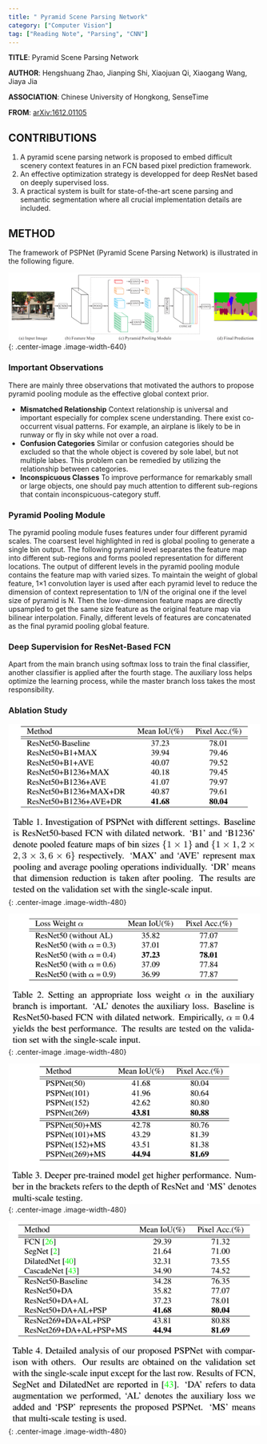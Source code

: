 ```yaml
---
title: " Pyramid Scene Parsing Network"
category: ["Computer Vision"]
tag: ["Reading Note", "Parsing", "CNN"]
---
```


**TITLE**: Pyramid Scene Parsing Network

**AUTHOR**: Hengshuang Zhao, Jianping Shi, Xiaojuan Qi, Xiaogang Wang, Jiaya Jia

**ASSOCIATION**: Chinese University of Hongkong, SenseTime

**FROM**: [arXiv:1612.01105](https://arxiv.org/abs/1612.01105)

## CONTRIBUTIONS ##

1. A pyramid scene parsing network is proposed to embed difficult scenery context features in an FCN based pixel prediction framework.
2. An effective optimization strategy is developped for deep ResNet based on deeply supervised loss.
3. A practical system is built for state-of-the-art scene parsing and semantic segmentation where all crucial implementation details are included.

## METHOD ##

The framework of PSPNet (Pyramid Scene Parsing Network) is illustrated in the following figure.

![Framework](https://raw.githubusercontent.com/joshua19881228/my_blogs/master/Computer_Vision/Reading_Note/figures/Reading_Note_20170919_PSPNet.png "Framework"){: .center-image .image-width-640}

### Important Observations ###

There are mainly three observations that motivated the authors to propose pyramid pooling module as the effective global context prior.

* **Mismatched Relationship** Context relationship is universal and important especially for complex scene understanding. There exist co-occurrent visual patterns. For example, an airplane is likely to be in runway or fly in sky while not over a road.
* **Confusion Categories** Similar or confusion categories should be excluded so that the whole object is covered by sole label, but not multiple labes. This problem can be remedied by utilizing the relationship between categories.
* **Inconspicuous Classes** To improve performance for remarkably small or large objects, one should pay much attention to different sub-regions that contain inconspicuous-category stuff.

### Pyramid Pooling Module ###

The pyramid pooling module fuses features under four different pyramid scales. The coarsest level highlighted in red is global pooling to generate a single bin output. The following pyramid level separates the feature map into different sub-regions and forms pooled representation for different locations. The output of different levels in the pyramid pooling module contains the feature map with varied sizes. To maintain the weight of global feature, 1×1 convolution layer is used after each pyramid level to reduce the dimension of context representation to 1/N of the original one if the level size of pyramid is N. Then the low-dimension feature maps are directly upsampled to get the same size feature as the original feature map via bilinear interpolation. Finally, different levels of features are concatenated as the final pyramid pooling global feature.

### Deep Supervision for ResNet-Based FCN ###

Apart from the main branch using softmax loss to train the final classifier, another classifier is applied after the fourth stage. The auxiliary loss helps optimize the learning process, while the master branch loss takes the most responsibility.

### Ablation Study ###

![Framework](https://raw.githubusercontent.com/joshua19881228/my_blogs/master/Computer_Vision/Reading_Note/figures/Reading_Note_20170919_PSPNet_1.png "Framework"){: .center-image .image-width-480}

![Framework](https://raw.githubusercontent.com/joshua19881228/my_blogs/master/Computer_Vision/Reading_Note/figures/Reading_Note_20170919_PSPNet_2.png "Framework"){: .center-image .image-width-480}

![Framework](https://raw.githubusercontent.com/joshua19881228/my_blogs/master/Computer_Vision/Reading_Note/figures/Reading_Note_20170919_PSPNet_3.png "Framework"){: .center-image .image-width-480}

![Framework](https://raw.githubusercontent.com/joshua19881228/my_blogs/master/Computer_Vision/Reading_Note/figures/Reading_Note_20170919_PSPNet_4.png "Framework"){: .center-image .image-width-480}
